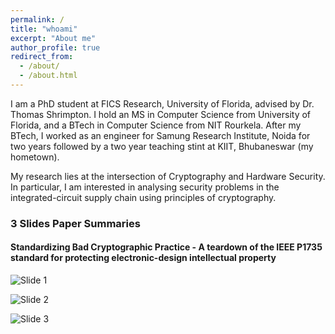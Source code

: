 ```yaml
---
permalink: /
title: "whoami"
excerpt: "About me"
author_profile: true
redirect_from: 
  - /about/
  - /about.html
---
```


I am a PhD student at FICS Research, University of Florida, advised by Dr. Thomas Shrimpton. I hold an MS in Computer Science from University of Florida, and a BTech in Computer Science from NIT Rourkela. After my BTech, I worked as an engineer for Samung Research Institute, Noida for two years followed by a two year teaching stint at KIIT, Bhubaneswar (my hometown).

My research lies at the intersection of Cryptography and Hardware Security. In particular, I am interested in analysing security problems in the integrated-circuit supply chain using principles of cryptography.

### 3 Slides Paper Summaries
#### Standardizing Bad Cryptographic Practice - A teardown of the IEEE P1735 standard for protecting electronic-design intellectual property

![Slide 1](https://animeshchhotaray.github.io/files/IEEE-P1735/Slide1.jpeg)

![Slide 2](https://animeshchhotaray.github.io/files/IEEE-P1735/Slide2.jpeg)

![Slide 3](https://animeshchhotaray.github.io/files/IEEE-P1735/Slide3.jpeg)
